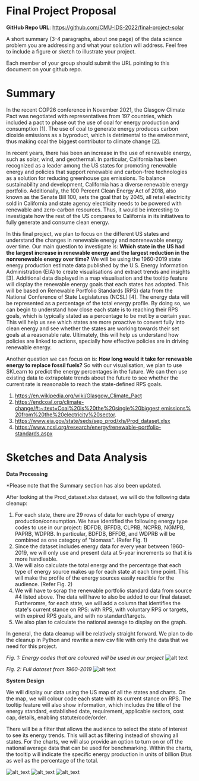 # Final Project Proposal

**GitHub Repo URL**: https://github.com/CMU-IDS-2022/final-project-solar

A short summary (3-4 paragraphs, about one page) of the data science problem you are addressing and what your solution will address. Feel free to include a figure or sketch to illustrate your project.

Each member of your group should submit the URL pointing to this document on your github repo.


# Summary
In the recent COP26 conference in November 2021, the Glasgow Climate Pact was negotiated with representatives from 197 countries, which included a pact to phase out the use of coal for energy production and consumption [1]. The use of coal to generate energy produces carbon dioxide emissions as a byproduct, which is detrimental to the environment, thus making coal the biggest contributor to climate change [2]. 

In recent years, there has been an increase in the use of renewable energy, such as solar, wind, and geothermal. In particular, California has been recognized as a leader among the US states for promoting renewable energy and policies that support renewable and carbon-free technologies as a solution for reducing greenhouse gas emissions. To balance sustainability and development, California has a diverse renewable energy portfolio. Additionally, the 100 Percent Clean Energy Act of 2018, also known as the Senate Bill 100, sets the goal that by 2045, all retail electricity sold in California and state agency electricity needs to be powered with renewable and zero-carbon resources. Thus, it would be interesting to investigate how the rest of the US compares to California in its initiatives to fully generate and consume clean energy. 

In this final project, we plan to focus on the different US states and understand the changes in renewable energy and nonrenewable energy over time. Our main question to investigate is: **Which state in the US had the largest increase in renewable energy and the largest reduction in the nonrenewable energy over time?** We will be using the 1960-2019 state energy production estimate data published by the U.S. Energy Information Administration (EIA) to create visualisations and extract trends and insights [3]. Additional data displayed in a map visualisation and the tooltip feature will display the renewable energy goals that each states has adopted. This will be based on Renewable Portfolio Standards (RPS) data from the National Conference of State Legislatures (NCSL) [4]. The energy data will be represented as a percentage of the total energy profile. By doing so, we can begin to understand how close each state is to reaching their RPS goals, which is typically stated as a percentage to be met by a certain year. This will help us see which states are more proactive to convert fully into clean energy and see whether the states are working towards their set goals at a reasonable rate. Ultimately, this will help us understand how policies are linked to actions, specially how effective policies are in driving renewable energy.

Another question we can focus on is: **How long would it take for renewable energy to replace fossil fuels?** So with our visualisation, we plan to use SKLearn to predict the energy percentages in the future. We can then use existing data to extrapolate trends about the future to see whether the current rate is reasonable to reach the state-defined RPS goals.


1. https://en.wikipedia.org/wiki/Glasgow_Climate_Pact
2. https://endcoal.org/climate-change/#:~:text=Coal%20is%20the%20single%20biggest,emissions%20from%20the%20electricity%20sector.
3. https://www.eia.gov/state/seds/sep_prod/xls/Prod_dataset.xlsx
4. https://www.ncsl.org/research/energy/renewable-portfolio-standards.aspx


# Sketches and Data Analysis
**Data Processing** 

*Please note that the Summary section has also been updated.


After looking at the Prod_dataset.xlsx dataset, we will do the following data cleanup:
1. For each state, there are 29 rows of data for each type of energy production/consumption. We have identified the following energy type codes to use in our project: BDFDB, BFFDB, CLPRB, NCPRB, NGMPB, PAPRB, WDPRB. In particular, BDFDB, BFFDB, and WDPRB will be combined as one category of "biomass". (Refer Fig. 1)
2. Since the dataset includes energy data for every year between 1960-2019, we will only use and present data at 5-year increments so that it is more handleable. 
3. We will also calculate the total energy and the percentage that each type of energy source makes up for each state at each time point. This will make the profile of the energy sources easily readible for the audience. (Refer Fig. 2)
4. We will have to scrap the renewable portfolio standard data from source #4 listed above. The data will have to also be added to our final dataset. Furtheromre, for each state, we will add a column that identifies the state's current stance on RPS: with RPS, with voluntary RPS or targets, with expired RPS goals, and with no standard/targets.
5. We also plan to calculate the national average to display on the graph.


In general, the data cleanup will be relatively straight forward. We plan to do the cleanup in Python and rewrite a new csv file with only the data that we need for this project.


<em>Fig. 1: Energy codes that are coloured will be used in our project</em>
![alt text](https://raw.githubusercontent.com/CMU-IDS-2022/final-project-solar/main/Dataset%20-%20Energy%20groupings.jpg)

<em>Fig. 2: Full dataset from 1960-2019</em>
![alt text](https://raw.githubusercontent.com/CMU-IDS-2022/final-project-solar/main/Dataset%20-%201960%20to%202019.jpg)



**System Design**

We will display our data using the US map of all the states and charts. On the map, we will colour code each state with its current stance on RPS. The tooltip feature will also show information, which includes the title of the energy standard, established date, requirement, applicable sectors, cost cap, details, enabling statute/code/order. 

There will be a filter that allows the audience to select the state of interest to see its energy trends. This will act as filtering instead of showing all states. For the charts, we will also provide an option to turn on or off the national average data that can be used for benchmarking. Within the charts, the tooltip will indicate the specific energy production in units of billion Btus as well as the percentage of the total. 

![alt_text](https://raw.githubusercontent.com/CMU-IDS-2022/final-project-solar/main/Sketch1.jpeg)
![alt_text](https://raw.githubusercontent.com/CMU-IDS-2022/final-project-solar/main/Sketch2.jpeg)
![alt_text](https://raw.githubusercontent.com/CMU-IDS-2022/final-project-solar/main/Sketch3.jpg)
